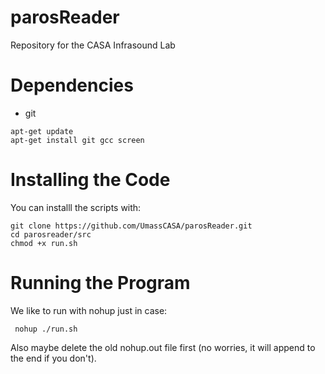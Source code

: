 # parosReader
Repository for the CASA Infrasound Lab

# Dependencies
* git

```
apt-get update
apt-get install git gcc screen
```

# Installing the Code
You can installl the scripts with:
```
git clone https://github.com/UmassCASA/parosReader.git
cd parosreader/src
chmod +x run.sh
```

# Running the Program
We like to run with nohup just in case:
```
 nohup ./run.sh 
```

Also maybe delete the old nohup.out file first (no worries, it will append to the end if you don't).
